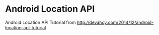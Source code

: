 Android Location API
====================

Android Location API Tutorial from http://devahoy.com/2014/12/android-location-api-tutorial
